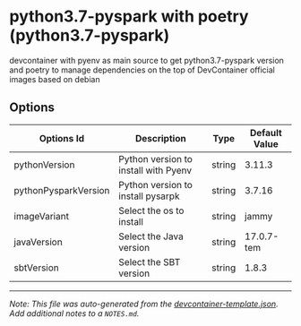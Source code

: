 
# python3.7-pyspark with poetry (python3.7-pyspark)

devcontainer with pyenv as main source to get python3.7-pyspark version and poetry to manage dependencies on the top of DevContainer official images based on debian 

## Options

| Options Id | Description | Type | Default Value |
|-----|-----|-----|-----|
| pythonVersion | Python version to install with Pyenv | string | 3.11.3 |
| pythonPysparkVersion | Python version to install pysarpk | string | 3.7.16 |
| imageVariant | Select the os to install | string | jammy |
| javaVersion | Select the Java version | string | 17.0.7-tem |
| sbtVersion | Select the SBT version | string | 1.8.3 |



---

_Note: This file was auto-generated from the [devcontainer-template.json](https://github.com/ptorrestr/devcontainers-templates/blob/main/src/python3.7-pyspark/devcontainer-template.json).  Add additional notes to a `NOTES.md`._
